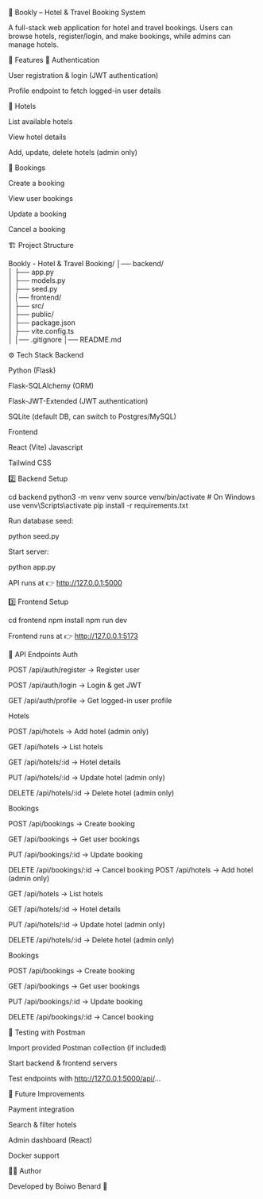 📌 Bookly – Hotel & Travel Booking System

A full-stack web application for hotel and travel bookings.
Users can browse hotels, register/login, and make bookings, while admins can manage hotels.

🚀 Features
🔑 Authentication

User registration & login (JWT authentication)

Profile endpoint to fetch logged-in user details

🏨 Hotels

List available hotels

View hotel details

Add, update, delete hotels (admin only)

📅 Bookings

Create a booking

View user bookings

Update a booking

Cancel a booking


🏗️ Project Structure

Bookly - Hotel & Travel Booking/
│── backend/                 
│   ├── app.py               
│   ├── models.py           
│   ├── seed.py              
│
│── frontend/                
│   ├── src/                 
│   ├── public/              
│   ├── package.json         
│   ├── vite.config.ts       
│
│── .gitignore
│── README.md


⚙️ Tech Stack
Backend

Python (Flask)

Flask-SQLAlchemy (ORM)

Flask-JWT-Extended (JWT authentication)

SQLite (default DB, can switch to Postgres/MySQL)

Frontend

React (Vite)
Javascript

Tailwind CSS

2️⃣ Backend Setup

cd backend
python3 -m venv venv
source venv/bin/activate   # On Windows use venv\Scripts\activate
pip install -r requirements.txt

Run database seed:

python seed.py

Start server:

python app.py

API runs at 👉 http://127.0.0.1:5000

3️⃣ Frontend Setup

cd frontend
npm install
npm run dev

Frontend runs at 👉 http://127.0.0.1:5173

🔗 API Endpoints
Auth

POST /api/auth/register → Register user

POST /api/auth/login → Login & get JWT

GET /api/auth/profile → Get logged-in user profile

Hotels

POST /api/hotels → Add hotel (admin only)

GET /api/hotels → List hotels

GET /api/hotels/:id → Hotel details

PUT /api/hotels/:id → Update hotel (admin only)

DELETE /api/hotels/:id → Delete hotel (admin only)

Bookings

POST /api/bookings → Create booking

GET /api/bookings → Get user bookings

PUT /api/bookings/:id → Update booking

DELETE /api/bookings/:id → Cancel booking
POST /api/hotels → Add hotel (admin only)

GET /api/hotels → List hotels

GET /api/hotels/:id → Hotel details

PUT /api/hotels/:id → Update hotel (admin only)

DELETE /api/hotels/:id → Delete hotel (admin only)

Bookings

POST /api/bookings → Create booking

GET /api/bookings → Get user bookings

PUT /api/bookings/:id → Update booking

DELETE /api/bookings/:id → Cancel booking

🧪 Testing with Postman

Import provided Postman collection (if included)

Start backend & frontend servers

Test endpoints with http://127.0.0.1:5000/api/...

📌 Future Improvements

Payment integration

Search & filter hotels

Admin dashboard (React)

Docker support

👨‍💻 Author

Developed by Boiwo Benard 🚀